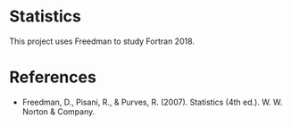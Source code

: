 # Statistics
This project uses Freedman to study Fortran 2018.

# References
- Freedman, D., Pisani, R., & Purves, R. (2007). Statistics (4th ed.). W. W. Norton & Company.
